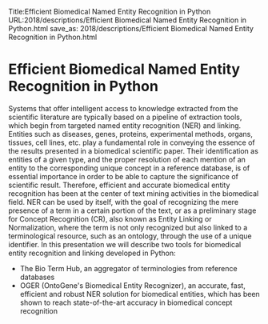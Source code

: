 Title:Efficient Biomedical Named Entity Recognition in Python
URL:2018/descriptions/Efficient Biomedical Named Entity Recognition in Python.html
save_as: 2018/descriptions/Efficient Biomedical Named Entity Recognition in Python.html



# Efficient Biomedical Named Entity Recognition in Python
Systems that offer intelligent access to knowledge extracted from the scientific literature are typically based on a pipeline of extraction tools, which begin from targeted named entity recognition (NER) and linking. Entities such as diseases, genes, proteins, experimental methods, organs, tissues, cell lines, etc. play a fundamental role in conveying the essence of the results presented in a biomedical scientific paper. Their identification as entities of a given type, and the proper resolution of each mention of an entity to the corresponding unique concept in a reference database, is of essential importance in order to be able to capture the significance of scientific result. 
Therefore, efficient and accurate biomedical entity recognition has been at the center of text mining activities in the biomedical field. NER can be used by itself, with the goal of recognizing the mere presence of a term in a certain portion of the text, or as a preliminary stage for Concept Recognition (CR), also known as Entity Linking or Normalization, where the term is not only recognized but also linked to a terminological resource, such as an ontology, through the use of a unique identifier. 
In this presentation we will describe two tools for biomedical entity recognition and linking developed in Python:
- The Bio Term Hub, an aggregator of terminologies from reference databases
- OGER (OntoGene's Biomedical Entity Recognizer), an accurate, fast, efficient and robust NER solution for biomedical entities,  which has been shown to reach state-of-the-art accuracy in biomedical concept recognition